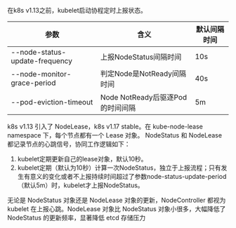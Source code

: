 在k8s v1.13之前，kubelet启动协程定时上报状态。

| 参数                           | 含义                             | 默认间隔时间 |
| ------------------------------ | -------------------------------- | ------------ |
| --node-status-update-frequency | 上报NodeStatus间隔时间           | 10s          |
| --node-monitor-grace-period    | 判定Node是NotReady间隔时间       | 40s          |
| --pod-eviction-timeout         | Node NotReady后驱逐Pod的时间间隔 | 5m           |

k8s v1.13 引入了 NodeLease，k8s v1.17 stable。在 kube-node-lease namespace 下，每个节点都有一个 Lease 对象。
NodeStatus 和 NodeLease 都记录节点的心跳信号，协同工作逻辑如下：

1. kubelet定期更新自己的lease对象，默认10秒。
2. kubelet定期（默认为10秒）计算一次NodeStatus，独立于上报流程；只有发生有意义的变化或者不上报持续时间超过了参数node-status-update-period（默认5m）时，kubelet才上报NodeStatus。

无论是 NodeStatus 对象还是 NodeLease 对象的更新，NodeController 都视为 kubelet 在上报心跳。NodeLease 对象比 NodeStatus 对象小很多，大幅降低了 NodeStatus 的更新频率，显著降低 etcd 存储压力